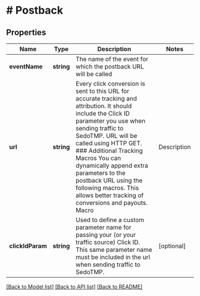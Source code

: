 # # Postback

## Properties

Name | Type | Description | Notes
------------ | ------------- | ------------- | -------------
**eventName** | **string** | The name of the event for which the postback URL will be called |
**url** | **string** | Every click conversion is sent to this URL for accurate tracking and attribution. It should include the Click ID parameter you use when sending traffic to SedoTMP. URL will be called using HTTP GET.  ### Additional Tracking Macros You can dynamically append extra parameters to the postback URL using the following macros. This allows better tracking of conversions and payouts.  Macro            | Description  | Example -----------------|--------------|----------- {campaign}       | Campaign ID  | 12345 {click_id}       | Click ID for conversion tracking. Important: attach always the same parameter name to the traffic URL when sending traffic to SedoTMP. | abc123xyz {epayout}        | Estimated payout amount | 0.123 {country}        | 2-letter ISO country code | US {country_name}   | Full country name | United States {state}          | State code or name | CA / California {city}           | City name | Los Angeles {zip}            | ZIP/postal code | 90001 {os_type}        | Visitor&#39;s operating system | WINDOWS {browser}        | Visitor&#39;s browser type | CHROME {device_type}    | Device type (Mobile/Desktop) | MOBILE {device_brand}   | Device brand | APPLE |
**clickIdParam** | **string** | Used to define a custom parameter name for passing your (or your traffic source) Click ID. This same parameter name must be included in the url when sending traffic to SedoTMP. | [optional]

[[Back to Model list]](../../README.md#models) [[Back to API list]](../../README.md#endpoints) [[Back to README]](../../README.md)
